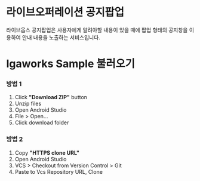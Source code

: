 # 라이브오퍼레이션 공지팝업
라이브옵스 공지팝업은 사용자에게 알려야할 내용이 있을 때에 팝업 형태의 공지창을 이용하여 안내 내용을 노출하는 서비스입니다.

# Igaworks Sample 불러오기
### 방법 1
1. Click **"Download ZIP"** button
1. Unzip files
1. Open Android Studio
1. File > Open...
1. Click download folder

### 방법 2
1. Copy **"HTTPS clone URL"**
1. Open Android Studio
1. VCS > Checkout from Version Control > Git
1. Paste to Vcs Repository URL, Clone
